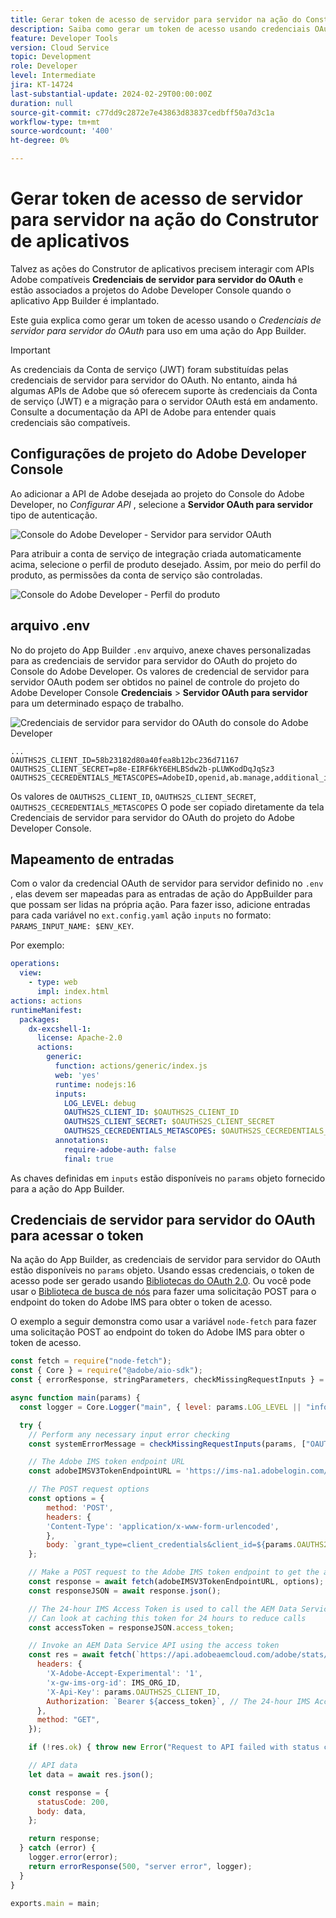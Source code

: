 ```yaml
---
title: Gerar token de acesso de servidor para servidor na ação do Construtor de aplicativos
description: Saiba como gerar um token de acesso usando credenciais OAuth de servidor para servidor para usar em uma ação do App Builder.
feature: Developer Tools
version: Cloud Service
topic: Development
role: Developer
level: Intermediate
jira: KT-14724
last-substantial-update: 2024-02-29T00:00:00Z
duration: null
source-git-commit: c77dd9c2872e7e43863d83837cedbff50a7d3c1a
workflow-type: tm+mt
source-wordcount: '400'
ht-degree: 0%

---
```


# Gerar token de acesso de servidor para servidor na ação do Construtor de aplicativos

Talvez as ações do Construtor de aplicativos precisem interagir com APIs Adobe compatíveis **Credenciais de servidor para servidor do OAuth** e estão associados a projetos do Adobe Developer Console quando o aplicativo App Builder é implantado.

Este guia explica como gerar um token de acesso usando o _Credenciais de servidor para servidor do OAuth_ para uso em uma ação do App Builder.

>[!IMPORTANT]
>
> As credenciais da Conta de serviço (JWT) foram substituídas pelas credenciais de servidor para servidor do OAuth. No entanto, ainda há algumas APIs de Adobe que só oferecem suporte às credenciais da Conta de serviço (JWT) e a migração para o servidor OAuth está em andamento. Consulte a documentação da API de Adobe para entender quais credenciais são compatíveis.

## Configurações de projeto do Adobe Developer Console

Ao adicionar a API de Adobe desejada ao projeto do Console do Adobe Developer, no _Configurar API_ , selecione a **Servidor OAuth para servidor** tipo de autenticação.

![Console do Adobe Developer - Servidor para servidor OAuth](./assets/s2s-auth/oauth-server-to-server.png)

Para atribuir a conta de serviço de integração criada automaticamente acima, selecione o perfil de produto desejado. Assim, por meio do perfil do produto, as permissões da conta de serviço são controladas.

![Console do Adobe Developer - Perfil do produto](./assets/s2s-auth/select-product-profile.png)

## arquivo .env

No do projeto do App Builder `.env` arquivo, anexe chaves personalizadas para as credenciais de servidor para servidor do OAuth do projeto do Console do Adobe Developer. Os valores de credencial de servidor para servidor OAuth podem ser obtidos no painel de controle do projeto do Adobe Developer Console __Credenciais__ > __Servidor OAuth para servidor__ para um determinado espaço de trabalho.

![Credenciais de servidor para servidor do OAuth do console do Adobe Developer](./assets/s2s-auth/oauth-server-to-server-credentials.png)

```
...
OAUTHS2S_CLIENT_ID=58b23182d80a40fea8b12bc236d71167
OAUTHS2S_CLIENT_SECRET=p8e-EIRF6kY6EHLBSdw2b-pLUWKodDqJqSz3
OAUTHS2S_CECREDENTIALS_METASCOPES=AdobeID,openid,ab.manage,additional_info.projectedProductContext,read_organizations,read_profile,account_cluster.read
```

Os valores de `OAUTHS2S_CLIENT_ID`, `OAUTHS2S_CLIENT_SECRET`, `OAUTHS2S_CECREDENTIALS_METASCOPES` O pode ser copiado diretamente da tela Credenciais de servidor para servidor do OAuth do projeto do Adobe Developer Console.

## Mapeamento de entradas

Com o valor da credencial OAuth de servidor para servidor definido no `.env` , elas devem ser mapeadas para as entradas de ação do AppBuilder para que possam ser lidas na própria ação. Para fazer isso, adicione entradas para cada variável no `ext.config.yaml` ação `inputs` no formato: `PARAMS_INPUT_NAME: $ENV_KEY`.

Por exemplo:

```yaml
operations:
  view:
    - type: web
      impl: index.html
actions: actions
runtimeManifest:
  packages:
    dx-excshell-1:
      license: Apache-2.0
      actions:
        generic:
          function: actions/generic/index.js
          web: 'yes'
          runtime: nodejs:16
          inputs:
            LOG_LEVEL: debug
            OAUTHS2S_CLIENT_ID: $OAUTHS2S_CLIENT_ID
            OAUTHS2S_CLIENT_SECRET: $OAUTHS2S_CLIENT_SECRET
            OAUTHS2S_CECREDENTIALS_METASCOPES: $OAUTHS2S_CECREDENTIALS_METASCOPES
          annotations:
            require-adobe-auth: false
            final: true
```

As chaves definidas em `inputs` estão disponíveis no `params` objeto fornecido para a ação do App Builder.

## Credenciais de servidor para servidor do OAuth para acessar o token

Na ação do App Builder, as credenciais de servidor para servidor do OAuth estão disponíveis no `params` objeto. Usando essas credenciais, o token de acesso pode ser gerado usando [Bibliotecas do OAuth 2.0](https://oauth.net/code/). Ou você pode usar o [Biblioteca de busca de nós](https://www.npmjs.com/package/node-fetch) para fazer uma solicitação POST para o endpoint do token do Adobe IMS para obter o token de acesso.

O exemplo a seguir demonstra como usar a variável `node-fetch` para fazer uma solicitação POST ao endpoint do token do Adobe IMS para obter o token de acesso.

```javascript
const fetch = require("node-fetch");
const { Core } = require("@adobe/aio-sdk");
const { errorResponse, stringParameters, checkMissingRequestInputs } = require("../utils");

async function main(params) {
  const logger = Core.Logger("main", { level: params.LOG_LEVEL || "info" });

  try {
    // Perform any necessary input error checking
    const systemErrorMessage = checkMissingRequestInputs(params, ["OAUTHS2S_CLIENT_ID", "OAUTHS2S_CLIENT_SECRET", "OAUTHS2S_CECREDENTIALS_METASCOPES"], []);

    // The Adobe IMS token endpoint URL
    const adobeIMSV3TokenEndpointURL = 'https://ims-na1.adobelogin.com/ims/token/v3';

    // The POST request options
    const options = {
        method: 'POST',
        headers: {
        'Content-Type': 'application/x-www-form-urlencoded',
        },
        body: `grant_type=client_credentials&client_id=${params.OAUTHS2S_CLIENT_ID}&client_secret=${params.OAUTHS2S_CLIENT_SECRET}&scope=${params.OAUTHS2S_CECREDENTIALS_METASCOPES}`,
    };

    // Make a POST request to the Adobe IMS token endpoint to get the access token
    const response = await fetch(adobeIMSV3TokenEndpointURL, options);
    const responseJSON = await response.json();

    // The 24-hour IMS Access Token is used to call the AEM Data Service API
    // Can look at caching this token for 24 hours to reduce calls
    const accessToken = responseJSON.access_token;

    // Invoke an AEM Data Service API using the access token
    const res = await fetch(`https://api.adobeaemcloud.com/adobe/stats/statistics/contentRequestsQuota?imsOrgId=${IMS_ORG_ID}&current=true`, {
      headers: {
        'X-Adobe-Accept-Experimental': '1',
        'x-gw-ims-org-id': IMS_ORG_ID,
        'X-Api-Key': params.OAUTHS2S_CLIENT_ID,
        Authorization: `Bearer ${access_token}`, // The 24-hour IMS Access Token
      },
      method: "GET",
    });

    if (!res.ok) { throw new Error("Request to API failed with status code " + res.status);}

    // API data
    let data = await res.json();

    const response = {
      statusCode: 200,
      body: data,
    };

    return response;
  } catch (error) {
    logger.error(error);
    return errorResponse(500, "server error", logger);
  }
}

exports.main = main;
```
